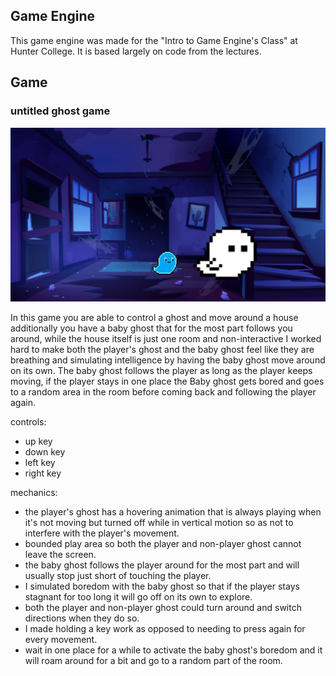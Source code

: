 ## Game Engine

This game engine was made for the "Intro to Game Engine's Class" at Hunter College. It is based largely on code from the lectures.

## Game
### untitled ghost game

![screen capture](Assets/Pictures/capture.png)

In this game you are able to control a ghost and move around a house additionally you have a baby ghost that for the most part follows you around, while the house itself is just one room and non-interactive I worked hard to make both the player's ghost and the baby ghost feel like they are breathing and simulating intelligence by having the baby ghost move around on its own. The baby ghost follows the player as long as the player keeps moving, if the player stays in one place the Baby ghost gets bored and goes to a random area in the room before coming back and following the player again.

controls:
- up key
- down key
- left key
- right key

mechanics:
- the player's ghost has a hovering animation that is always playing when it's not moving but turned off while in vertical motion so as not to interfere with the player's movement.
- bounded play area so both the player and non-player ghost cannot leave the screen.
- the baby ghost follows the player around for the most part and will usually stop just short of touching the player.
- I simulated boredom with the baby ghost so that if the player stays stagnant for too long it will go off on its own to explore.
- both the player and non-player ghost could turn around and switch directions when they do so.
- I made holding a key work as opposed to needing to press again for every movement.
- wait in one place for a while to activate the baby ghost's boredom and it will roam around for a bit and go to a random part of the room.

